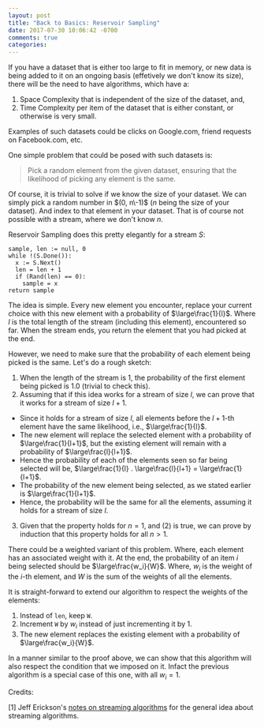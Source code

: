 ```yaml
---
layout: post
title: "Back to Basics: Reservoir Sampling"
date: 2017-07-30 10:06:42 -0700
comments: true
categories: 
---
```

If you have a dataset that is either too large to fit in memory, or new data is being added to it on an ongoing basis (effetively we don't know its size), there will be the need to have algorithms, which have a:

1. Space Complexity that is independent of the size of the dataset, and, 
2. Time Complexity per item of the dataset that is either constant, or otherwise is very small. 

Examples of such datasets could be clicks on Google.com, friend requests on Facebook.com, etc.

One simple problem that could be posed with such datasets is: 

> Pick a random element from the given dataset, ensuring that the likelihood of picking any element is the same. 

Of course, it is trivial to solve if we know the size of your dataset. We can simply pick a random number in $(0, n\-1)$ ($n$ being the size of your dataset). And index to that element in your dataset. That is of course not possible with a stream, where we don't know $n$.

Reservoir Sampling does this pretty elegantly for a stream $S$:

```
sample, len := null, 0
while !(S.Done()):
  x := S.Next()
  len = len + 1
  if (Rand(len) == 0):
    sample = x
return sample
```

The idea is simple. Every new element you encounter, replace your current choice with this new element with a probability of $\large\frac{1}{l}$. Where $l$ is the total length of the stream (including this element), encountered so far. When the stream ends, you return the element that you had picked at the end.

However, we need to make sure that the probability of each element being picked is the same. Let's do a rough sketch:

1. When the length of the stream is $1$, the probability of the first element being picked is $1.0$ (trivial to check this).
2. Assuming that if this idea works for a stream of size $l$, we can prove that it works for a stream of size $l+1$. 
  - Since it holds for a stream of size $l$, all elements before the $l+1$-th element have the same likelihood, i.e., $\large\frac{1}{l}$.
  - The new element will replace the selected element with a probability of $\large\frac{1}{l+1}$, but the existing element will remain with a probability of $\large\frac{l}{l+1}$.
  - Hence the probability of each of the elements seen so far being selected will be, $\large\frac{1}{l} . \large\frac{l}{l+1} = \large\frac{1}{l+1}$.
  - The probability of the new element being selected, as we stated earlier is $\large\frac{1}{l+1}$.
  - Hence, the probability will be the same for all the elements, assuming it holds for a stream of size $l$.
3. Given that the property holds for $n = 1$, and (2) is true, we can prove by induction that this property holds for all $n \gt 1$.  

There could be a weighted variant of this problem. Where, each element has an associated weight with it. At the end, the probability of an item $i$ being selected should be $\large\frac{w_i}{W}$. Where, $w_i$ is the weight of the $i$-th element, and $W$ is the sum of the weights of all the elements.

It is straight-forward to extend our algorithm to respect the weights of the elements:

1. Instead of `len`, keep `W`.
2. Increment `W` by $w_i$ instead of just incrementing it by 1.
3. The new element replaces the existing element with a probability of $\large\frac{w_i}{W}$.

In a manner similar to the proof above, we can show that this algorithm will also respect the condition that we imposed on it. Infact the previous algorithm is a special case of this one, with all $w_i = 1$.

Credits:

[1] Jeff Erickson's <a href="https://courses.engr.illinois.edu/cs473/sp2017/notes/06-bloom.pdf" target="_blank">notes on streaming algorithms</a> for the general idea about streaming algorithms.
